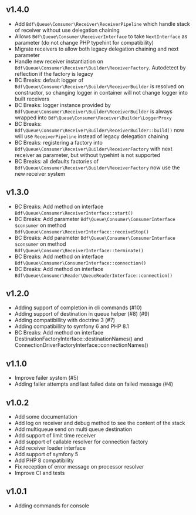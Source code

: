v1.4.0
------

* Add `Bdf\Queue\Consumer\Receiver\ReceiverPipeline` which handle stack of receiver without use delegation chaining
* Allows `Bdf\Queue\Consumer\ReceiverInterface` to take `NextInterface` as parameter (do not change PHP typehint for compatibility)
* Migrate receivers to allow both legacy delegation chaining and next parameter
* Handle new receiver instantiation on `Bdf\Queue\Consumer\Receiver\Builder\ReceiverFactory`. Autodetect by reflection if the factory is legacy
* BC Breaks: default logger of `Bdf\Queue\Consumer\Receiver\Builder\ReceiverBuilder` is resolved on constructor, so changing logger in container will not change logger into built receivers
* BC Breaks: logger instance provided by `Bdf\Queue\Consumer\Receiver\Builder\ReceiverBuilder` is always wrapped into `Bdf\Queue\Consumer\Receiver\Builder\LoggerProxy`
* BC Breaks: `Bdf\Queue\Consumer\Receiver\Builder\ReceiverBuilder::build()` now will use `ReceiverPipeline` instead of legacy delegation chaining
* BC Breaks: registering a factory into `Bdf\Queue\Consumer\Receiver\Builder\ReceiverFactory` with next receiver as parameter, but without typehint is not supported
* BC Breaks: all defaults factories of `Bdf\Queue\Consumer\Receiver\Builder\ReceiverFactory` now use the new receiver system


v1.3.0
------

* BC Breaks: Add method on interface `Bdf\Queue\Consumer\ReceiverInterface::start()`
* BC Breaks: Add parameter `Bdf\Queue\Consumer\ConsumerInterface $consumer` on method `Bdf\Queue\Consumer\ReceiverInterface::receiveStop()`
* BC Breaks: Add parameter `Bdf\Queue\Consumer\ConsumerInterface $consumer` on method `Bdf\Queue\Consumer\ReceiverInterface::terminate()`
* BC Breaks: Add method on interface `Bdf\Queue\Consumer\ConsumerInterface::connection()`
* BC Breaks: Add method on interface `Bdf\Queue\Consumer\Reader\QueueReaderInterface::connection()`


v1.2.0
------

* Adding support of completion in cli commands (#10)
* Adding support of destination in queue helper (#8) (#9)
* Adding compatibillity with doctrine 3 (#7)
* Adding compatibillity to symfony 6 and PHP 8.1
* BC Breaks: Add method on interface DestinationFactoryInterface::destinationNames() and ConnectionDriverFactoryInterface::connectionNames()


v1.1.0
------

* Improve failer system (#5)
* Adding failer attempts and last failed date on failed message (#4)


v1.0.2
------

* Add some documentation
* Add log on receiver and debug method to see the content of the stack
* Add multiqueue send on multi queue destination
* Add support of limit time receiver                                                                                                                              
* Add support of callable resolver for connection factory                                                                                                                          
* Add receiver loader interface                                                                                                                                            
* Add support of symfony 5
* Add PHP 8 compatibility
* Fix reception of error message on processor resolver
* Improve CI and tests


v1.0.1
------

* Adding commands for console
